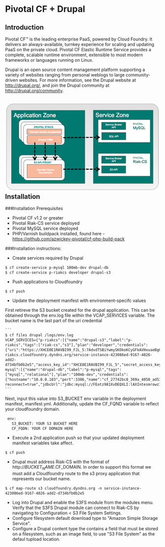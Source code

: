 
Pivotal CF + Drupal
===================

Introduction
------------

Pivotal CF™ is the leading enterprise PaaS, powered by Cloud Foundry. It delivers an always-available, turnkey experience for scaling and updating PaaS on the private cloud. Pivotal CF Elastic Runtime Service provides a complete, scalable runtime environment, extensible to most modern frameworks or languages running on Linux.

Drupal is an open source content management platform supporting a variety of websites ranging from personal weblogs to large community-driven websites. For more information, see the Drupal website at http://drupal.org/, and join the Drupal community at http://drupal.org/community.

![Drupal Architecture](arch.png "Drupal Architecture")
Installation
------------

###Installation Prerequisites
 * Pivotal CF v1.2 or greater
 * Pivotal Riak-CS service deployed
 * Pivotal MySQL service deployed
 * PHP/Varnish buildpack installed, found here - https://github.com/azwickey-pivotal/cf-php-build-pack
 
###Installation instructions:
 * Create services required by Drupal
 
  ```
  $ cf create-service p-mysql 100mb-dev drupal-db
  $ cf create-service p-riakcs developer drupal-s3
  ```
 * Push applications to Cloudfoundry
 
  ```
  $ cf push
  ```
 * Update the deployment manifest with environment-specifc values
  
 First retireve the S3 bucket created for the drupal application.  This can be obtained through the env.log file within the VCAP_SERVICES variable.  The bucket name is the last part of the uri credential

    ```
    $ cf files drupal /logs/env.log
    VCAP_SERVICES={"p-riakcs":[{"name":"drupal-s3","label":"p-riakcs","tags":["riak-cs","s3"],"plan":"developer","credentials":{"uri":"https://XHCE0E1RAVBI99_FJL_5:7AdvdTSBiYwmySKOkoKCyGFkAVHxuaeBg0xTig%3D%3D@p-riakcs.cloudfoundry.dyndns.org/service-instance-423086ed-9167-4026-add2-d734bfb0b2e5","access_key_id":"XHCE0E1RAVBI99_FJL_5","secret_access_key":"7AdvdTSBiYwmySKOkoKCyGFkAVHxuaeBg0xTig=="}}],"p-mysql":[{"name":"drupal-db","label":"p-mysql","tags":["mysql","relational"],"plan":"100mb-dev","credentials":{"hostname":"10.0.0.103","port":3306,"name":"cf_27742bc8_369a_4050_ad53_e85038aa5a35","username":"FEotz981XvDEQXLI","password":"lAXIntesmrowz1hb","uri":"mysql://FEotz981XvDEQXLI:lAXIntesmrowz1hb@10.0.0.103:3306/cf_27742bc8_369a_4050_ad53_e85038aa5a35?reconnect=true","jdbcUrl":"jdbc:mysql://FEotz981XvDEQXLI:lAXIntesmrowz1hb@10.0.0.103:3306/cf_27742bc8_369a_4050_ad53_e85038aa5a35"}}]}
    ```
    
 Next, input this value into S3_BUCKET env variable in the deployment manifest, manifest.yml.  Additionally, update the CF_FQND variable to reflect your cloudfoundry domain.
 
   ```
    env:
      S3_BUCKET: YOUR S3 BUCKET HERE
      CF_FQDN: YOUR CF DOMAIN HERE
   ```
  * Execute a 2nd application push so that your updated deployment manifest variables take affect.
 
  ```
  $ cf push
  ```
 * Drupal must address Riak-CS with the format of http://$BUCKET_NAME.$CF_DOMAIN.  In order to support this format we must add a Cloudfoundry route to the s3 proxy application that represents our bucket name.
  
  ```
  $ cf map-route s3 cloudfoundry.dyndns.org -n service-instance-423086ed-9167-4026-add2-d734bfb0b2e5
  ```
 * Log into Drupal and enable the S3FS module from the modules menu.  Verify that the S3FS Drupal module can connect to Riak-CS by navigating to Configuration < S3 File System Settings.
 * Configure filesystem default download type to "Amazon Simple Storage Service".  
 * Configure a Drupal content type the contains a field that must be stored on a filesystem, such as an image field, to use "S3 File System" as the defaul tupload location.
